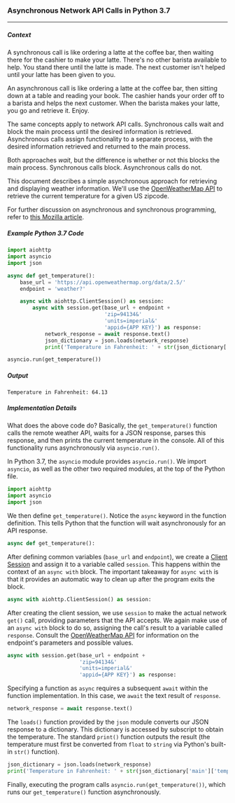 ### Asynchronous Network API Calls in Python 3.7
***
##### Context
A synchronous call is like ordering a latte at the coffee bar, then waiting there for the cashier to make your latte. There's no other barista available to help. You stand there until the latte is made. The next customer isn't helped until your latte has been given to you.

An asynchronous call is like ordering a latte at the coffee bar, then sitting down at a table and reading your book. The cashier hands your order off to a barista and helps the next customer. When the barista makes your latte, you go and retrieve it. Enjoy.

The same concepts apply to network API calls. Synchronous calls wait and block the main process until the desired information is retrieved. Asynchronous calls assign functionality to a separate process, with the desired information retrieved and returned to the main process. 

Both approaches *wait*, but the difference is whether or not this blocks the main process. Synchronous calls block. Asynchronous calls do not.

This document describes a simple asynchronous approach for retrieving and displaying weather information. We'll use the [OpenWeatherMap API](https://openweathermap.org) to retrieve the current temperature for a given US zipcode.

For further discussion on asynchronous and synchronous programming, refer to [this Mozilla article](https://developer.mozilla.org/en-US/docs/Learn/JavaScript/Asynchronous/Concepts).

##### Example Python 3.7 Code
```python
import aiohttp
import asyncio
import json

async def get_temperature():
    base_url = 'https://api.openweathermap.org/data/2.5/'
    endpoint = 'weather?'

    async with aiohttp.ClientSession() as session:
        async with session.get(base_url + endpoint +
                               'zip=94134&'
                               'units=imperial&'
                               'appid={APP KEY}') as response:
            network_response = await response.text()
            json_dictionary = json.loads(network_response)
            print('Temperature in Fahrenheit: ' + str(json_dictionary['main']['temp']))

asyncio.run(get_temperature())
```
##### Output
```
Temperature in Fahrenheit: 64.13
```

##### Implementation Details
What does the above code do? Basically, the `get_temperature()` function calls the remote weather API, waits for a JSON response, parses this response, and then prints the current temperature in the console. All of this functionality runs asynchronously via `asyncio.run()`. 

In Python 3.7, the `asyncio` module provides `asyncio.run()`. We import `asyncio`, as well as the other two required modules, at the top of the Python file.

```python
import aiohttp
import asyncio
import json
```

We then define `get_temperature()`. Notice the `async` keyword in the function definition. This tells Python that the function will wait asynchronously for an API response. 

```python
async def get_temperature():
``` 

After defining common variables (`base_url` and `endpoint`), we create a [Client Session](https://docs.aiohttp.org/en/stable/client_reference.html) and assign it to a variable called `session`. This happens within the context of an `async with` block. The important takeaway for `async with` is that it provides an automatic way to clean up after the program exits the block. 

```python
async with aiohttp.ClientSession() as session:
```

After creating the client session, we use `session` to make the actual network `get()` call, providing parameters that the API accepts. We again make use of an `async with` block to do so, assigning the call's result to a variable called `response`. Consult the [OpenWeatherMap API](https://openweathermap.org/current#one) for information on the endpoint's parameters and possible values.

```python
async with session.get(base_url + endpoint +
                       'zip=94134&'
                       'units=imperial&'
                       'appid={APP KEY}') as response:
```

Specifying a function as `async` requires a subsequent `await` within the function implementation. In this case, we `await` the text result of `response`.

```python
network_response = await response.text()
```

The `loads()` function provided by the `json` module converts our JSON response to a dictionary. This dictionary is accessed by subscript to obtain the temperature. The standard `print()` function outputs the result (the temperature must first be converted from `float` to `string` via Python's built-in `str()` function).

```python
json_dictionary = json.loads(network_response)
print('Temperature in Fahrenheit: ' + str(json_dictionary['main']['temp']))
```

Finally, executing the program calls `asyncio.run(get_temperature())`, which runs our `get_temperature()` function asynchronously. 
